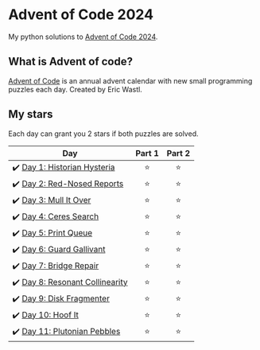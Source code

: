 # Advent of Code 2024
My python solutions to [Advent of Code 2024](https://adventofcode.com/2024).

## What is Advent of code?
[Advent of Code](https://adventofcode.com/about) is an annual advent calendar with new small programming puzzles each day. Created by Eric Wastl.

## My stars
Each day can grant you 2 stars if both puzzles are solved. 

| Day | Part 1 | Part 2 |
|---|:----:|:---:|
|✔️ [Day 1: Historian Hysteria](01) | ⭐️ | ⭐️ |
|✔️ [Day 2: Red-Nosed Reports](02) | ⭐️ | ⭐️ |
|✔️ [Day 3: Mull It Over](03) | ⭐️ | ⭐️ |
|✔️ [Day 4: Ceres Search](04) | ⭐️ | ⭐️ |
|✔️ [Day 5: Print Queue](05) | ⭐️ | ⭐️ |
|✔️ [Day 6: Guard Gallivant](06) | ⭐️ | ⭐️ |
|✔️ [Day 7: Bridge Repair](07) | ⭐️ | ⭐️ |
|✔️ [Day 8: Resonant Collinearity](08) | ⭐️ | ⭐️ |
|✔️ [Day 9: Disk Fragmenter](09) | ⭐️ | ⭐️ |
|✔️ [Day 10: Hoof It](10) | ⭐️ | ⭐️ |
|✔️ [Day 11: Plutonian Pebbles](11) | ⭐️ | ⭐️ |

